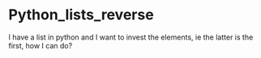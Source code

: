 Python_lists_reverse
====================

I have a list in python and I want to invest the elements, ie the latter is the first, how I can do?
